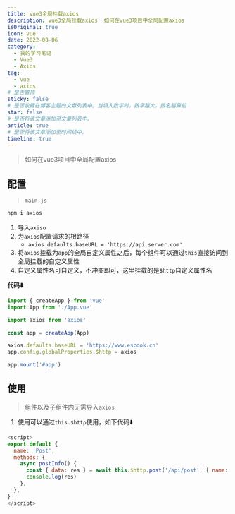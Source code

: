 ```yaml
---
title: vue3全局挂载axios
description: vue3全局挂载axios  如何在vue3项目中全局配置axios
isOriginal: true
icon: vue
date: 2022-08-06
category:
  - 我的学习笔记
  - Vue3
  - Axios
tag:
  - vue
  - axios
# 是否置顶
sticky: false
# 是否收藏在博客主题的文章列表中。当填入数字时，数字越大，排名越靠前
star: false
# 是否将该文章添加至文章列表中。
article: true
# 是否将该文章添加至时间线中。
timeline: true
---
```

<CountView></CountView>


> 如何在vue3项目中全局配置axios

<!-- more -->



## 配置

> `main.js`

```sh
npm i axios
```

1. 导入`axiso`
2. 为`axios`配置请求的根路径
   - `axios.defaults.baseURL = 'https://api.server.com'`
3. 将`axios`挂载为`app`的全局自定义属性之后，每个组件可以通过`this`直接访问到全局挂载的自定义属性
4. 自定义属性名可自定义，不冲突即可，这里挂载的是`$http`自定义属性名

**代码:arrow_down:**

```js {4,8-9}
import { createApp } from 'vue'
import App from './App.vue'

import axios from 'axios'

const app = createApp(App)

axios.defaults.baseURL = 'https://www.escook.cn'
app.config.globalProperties.$http = axios

app.mount('#app')
```

## 使用

> 组件以及子组件内无需导入`axios`

1. 使用可以通过`this.$http`使用，如下代码:arrow_down:

```js {6}
<script>
export default {
  name: 'Post',
  methods: {
    async postInfo() {
      const { data: res } = await this.$http.post('/api/post', { name: 'zs', age: 20 })
      console.log(res)
    },
  },
}
</script>
```

